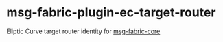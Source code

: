 # msg-fabric-plugin-ec-target-router

Eliptic Curve target router identity for [msg-fabric-core](https://github.com/shanewholloway/msg-fabric-core)

